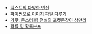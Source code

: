 
- [텍스트의 다양한 변신](https://www.notion.so/550b9faa83db4c99aec72efb94f70442)
- [파이썬으로 이미지 파일 다루기](https://www.notion.so/90d45d60592846908d70a9fcaf5eef9c)
- [가랏, 몬스터볼! 전설의 포켓몬찾아 삼만리](https://foul-beechnut-069.notion.site/f8abb0ea86b046b986c2f3993ca2cf55)
- [확률 및 확률분포](https://foul-beechnut-069.notion.site/8cb79635292449c0b4629ed6012ef41e)

